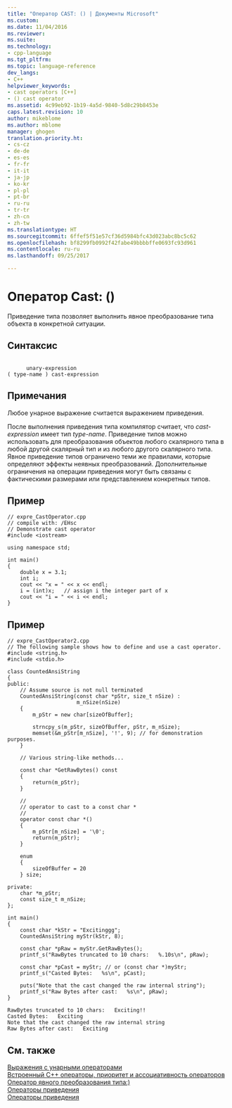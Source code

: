 ```yaml
---
title: "Оператор CAST: () | Документы Microsoft"
ms.custom: 
ms.date: 11/04/2016
ms.reviewer: 
ms.suite: 
ms.technology:
- cpp-language
ms.tgt_pltfrm: 
ms.topic: language-reference
dev_langs:
- C++
helpviewer_keywords:
- cast operators [C++]
- () cast operator
ms.assetid: 4c99eb92-1b19-4a5d-9840-5d8c29b8453e
caps.latest.revision: 10
author: mikeblome
ms.author: mblome
manager: ghogen
translation.priority.ht:
- cs-cz
- de-de
- es-es
- fr-fr
- it-it
- ja-jp
- ko-kr
- pl-pl
- pt-br
- ru-ru
- tr-tr
- zh-cn
- zh-tw
ms.translationtype: HT
ms.sourcegitcommit: 6ffef5f51e57cf36d5984bfc43d023abc8bc5c62
ms.openlocfilehash: bf8299fb0992f42fabe49bbbbffe0693fc93d961
ms.contentlocale: ru-ru
ms.lasthandoff: 09/25/2017

---
```

# <a name="cast-operator-"></a>Оператор Cast: ()
Приведение типа позволяет выполнить явное преобразование типа объекта в конкретной ситуации.  
  
## <a name="syntax"></a>Синтаксис  
  
```  
  
      unary-expression  
( type-name ) cast-expression  
```  
  
## <a name="remarks"></a>Примечания  
 Любое унарное выражение считается выражением приведения.  
  
 После выполнения приведения типа компилятор считает, что *cast-expression* имеет тип *type-name*. Приведение типов можно использовать для преобразования объектов любого скалярного типа в любой другой скалярный тип и из любого другого скалярного типа. Явное приведение типов ограничено теми же правилами, которые определяют эффекты неявных преобразований. Дополнительные ограничения на операции приведения могут быть связаны с фактическими размерами или представлением конкретных типов.  
  
## <a name="example"></a>Пример  
  
```  
// expre_CastOperator.cpp  
// compile with: /EHsc  
// Demonstrate cast operator  
#include <iostream>  
  
using namespace std;  
  
int main()  
{  
    double x = 3.1;  
    int i;  
    cout << "x = " << x << endl;  
    i = (int)x;   // assign i the integer part of x  
    cout << "i = " << i << endl;  
}  
```  
  
## <a name="example"></a>Пример  
  
```  
// expre_CastOperator2.cpp  
// The following sample shows how to define and use a cast operator.   
#include <string.h>  
#include <stdio.h>  
  
class CountedAnsiString  
{  
public:  
    // Assume source is not null terminated  
    CountedAnsiString(const char *pStr, size_t nSize) :  
                      m_nSize(nSize)  
    {  
        m_pStr = new char[sizeOfBuffer];  
  
        strncpy_s(m_pStr, sizeOfBuffer, pStr, m_nSize);  
        memset(&m_pStr[m_nSize], '!', 9); // for demonstration purposes.  
    }  
  
    // Various string-like methods...  
  
    const char *GetRawBytes() const  
    {  
        return(m_pStr);  
    }  
  
    //   
    // operator to cast to a const char *  
    //   
    operator const char *()  
    {  
        m_pStr[m_nSize] = '\0';  
        return(m_pStr);  
    }  
  
    enum  
    {  
        sizeOfBuffer = 20  
    } size;  
  
private:  
    char *m_pStr;  
    const size_t m_nSize;  
};  
  
int main()  
{  
    const char *kStr = "Excitinggg";  
    CountedAnsiString myStr(kStr, 8);  
  
    const char *pRaw = myStr.GetRawBytes();  
    printf_s("RawBytes truncated to 10 chars:   %.10s\n", pRaw);  
  
    const char *pCast = myStr; // or (const char *)myStr;  
    printf_s("Casted Bytes:   %s\n", pCast);  
  
    puts("Note that the cast changed the raw internal string");  
    printf_s("Raw Bytes after cast:   %s\n", pRaw);  
}  
```  
  
```Output  
RawBytes truncated to 10 chars:   Exciting!!  
Casted Bytes:   Exciting  
Note that the cast changed the raw internal string  
Raw Bytes after cast:   Exciting  
```  
  
## <a name="see-also"></a>См. также  
 [Выражения с унарными операторами](../cpp/expressions-with-unary-operators.md)   
 [Встроенный C++ операторы, приоритет и ассоциативность операторов](../cpp/cpp-built-in-operators-precedence-and-associativity.md)   
 [Оператор явного преобразования типа:)](../cpp/explicit-type-conversion-operator-parens.md)   
 [Операторы приведения](../cpp/casting-operators.md)   
 [Операторы приведения](../c-language/cast-operators.md)
